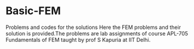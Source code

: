 # Basic-FEM
Problems and codes for the solutions
Here the FEM problems and their solution is provided.The problems are lab assignments of course APL-705 Fundamentals of FEM taught by prof S Kapuria at IIT Delhi.
